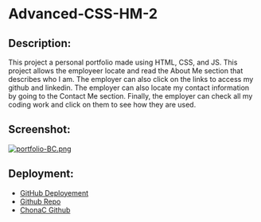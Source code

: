 # Advanced-CSS-HM-2

## Description:

This project a personal portfolio made using HTML, CSS, and JS. This project allows the employeer locate and read the About Me section that describes who I am. The employer can also click on the links to access my github and linkedin. The employer can also locate my contact information by going to the Contact Me section. Finally, the employer can check all my coding work and click on them to see how they are used. 

## Screenshot:
[![portfolio-BC.png](https://i.postimg.cc/fR8mwmdj/portfolio-BC.png)](https://postimg.cc/sMZvmBwv)

## Deployment:

* [GitHub Deployement][Github Deployed]
* [Github Repo][github-repo]
* [ChonaC Github][github]




[GitHub Deployed]: https://chonac.github.io/Advanced-CSS-HM-2/
[github-repo]: https://github.com/ChonaC/Advanced-CSS-HM-2
[github]: https://github.com/ChonaC



